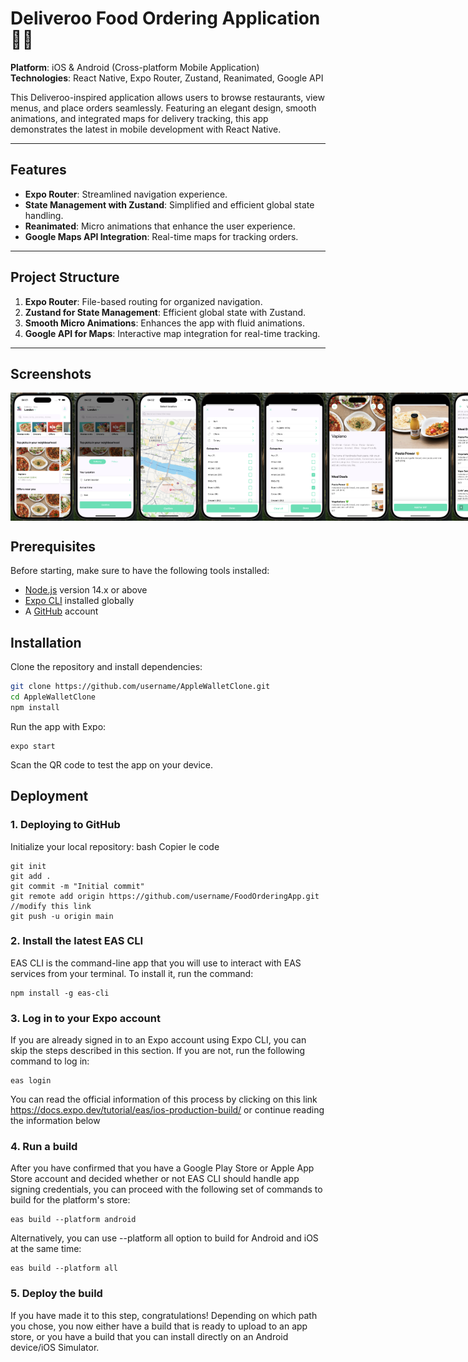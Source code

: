 # Deliveroo Food Ordering Application 🍔📲

**Platform**: iOS & Android (Cross-platform Mobile Application)  
**Technologies**: React Native, Expo Router, Zustand, Reanimated, Google API

This Deliveroo-inspired application allows users to browse restaurants, view menus, and place orders seamlessly. Featuring an elegant design, smooth animations, and integrated maps for delivery tracking, this app demonstrates the latest in mobile development with React Native.

---

## Features

- **Expo Router**: Streamlined navigation experience.
- **State Management with Zustand**: Simplified and efficient global state handling.
- **Reanimated**: Micro animations that enhance the user experience.
- **Google Maps API Integration**: Real-time maps for tracking orders.

---

## Project Structure

1. **Expo Router**: File-based routing for organized navigation.
2. **Zustand for State Management**: Efficient global state with Zustand.
3. **Smooth Micro Animations**: Enhances the app with fluid animations.
4. **Google API for Maps**: Interactive map integration for real-time tracking.

---
## Screenshots

<div style="display: flex; flex-direction: 'row';">
<img src="/photos/1.png" width=20%>
<img src="/photos/2.png" width=20%>
<img src="/photos/3.png" width=20%>
<img src="/photos/4.png" width=20%>
<img src="/photos/5.png" width=20%>
<img src="/photos/6.png" width=20%>
<img src="/photos/7.png" width=20%>
<img src="/photos/8.png" width=20%>
<img src="/photos/9.png" width=20%>
<img src="/photos/10.png" width=20%>
</div>

## Prerequisites

Before starting, make sure to have the following tools installed:
- [Node.js](https://nodejs.org/) version 14.x or above
- [Expo CLI](https://docs.expo.dev/get-started/installation/) installed globally
- A [GitHub](https://github.com/) account

## Installation

Clone the repository and install dependencies:
```bash
git clone https://github.com/username/AppleWalletClone.git
cd AppleWalletClone
npm install
```
Run the app with Expo:
```
expo start
```
Scan the QR code to test the app on your device.

## Deployment

### 1. Deploying to GitHub
Initialize your local repository:
bash
Copier le code
```
git init
git add .
git commit -m "Initial commit"
git remote add origin https://github.com/username/FoodOrderingApp.git  //modify this link
git push -u origin main
```

### 2. Install the latest EAS CLI
EAS CLI is the command-line app that you will use to interact with EAS services from your terminal. To install it, run the command:
```
npm install -g eas-cli
```

### 3. Log in to your Expo account
If you are already signed in to an Expo account using Expo CLI, you can skip the steps described in this section. If you are not, run the following command to log in:
```
eas login
```
You can read the official information of this process by clicking on this link https://docs.expo.dev/tutorial/eas/ios-production-build/ or continue reading the information below

### 4. Run a build
After you have confirmed that you have a Google Play Store or Apple App Store account and decided whether or not EAS CLI should handle app signing credentials, you can proceed with the following set of commands to build for the platform's store:
```
eas build --platform android
```
Alternatively, you can use --platform all option to build for Android and iOS at the same time:
```
eas build --platform all
```

### 5. Deploy the build
If you have made it to this step, congratulations! Depending on which path you chose, you now either have a build that is ready to upload to an app store, or you have a build that you can install directly on an Android device/iOS Simulator.




